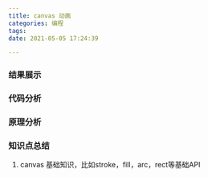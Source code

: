 ```yaml
---
title: canvas 动画
categories: 编程
tags:
date: 2021-05-05 17:24:39

---
```

### 结果展示



### 代码分析



### 原理分析



### 知识点总结
1. canvas 基础知识，比如stroke，fill，arc，rect等基础API
